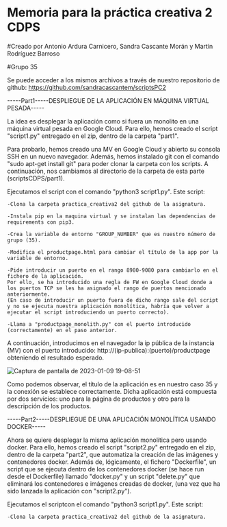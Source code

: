 # Memoria para la práctica creativa 2 CDPS
#Creado por Antonio Ardura Carnicero, Sandra Cascante Morán y Martín Rodríguez Barroso

#Grupo 35

Se puede acceder a los mismos archivos a través de nuestro repositorio de github: https://github.com/sandracascantem/scriptsPC2

-----Part1-----DESPLIEGUE DE LA APLICACIÓN EN MÁQUINA VIRTUAL PESADA-----

La idea es desplegar la aplicación como si fuera un monolito en una máquina virtual pesada en Google Cloud. Para ello, hemos creado el script "script1.py" entregado en el zip, dentro de la carpeta "part1".

Para probarlo, hemos creado una MV en Google Cloud y abierto su consola SSH en un nuevo navegador. Además, hemos instalado git con el comando "sudo apt-get install git" para poder clonar la carpeta con los scripts. A continuación, nos cambiamos al directorio de la carpeta de esta parte (scriptsCDPS/part1).

Ejecutamos el script con el comando "python3 script1.py". Este script:

	-Clona la carpeta practica_creativa2 del github de la asignatura.
  
	-Instala pip en la maquina virtual y se instalan las dependencias de requirements con pip3.
  
	-Crea la variable de entorno "GROUP_NUMBER" que es nuestro número de grupo (35).
  
	-Modifica el productpage.html para cambiar el título de la app por la variable de entorno.
  
	-Pide introducir un puerto en el rango 8980-9080 para cambiarlo en el fichero de la aplicación. 
	Por ello, se ha introducido una regla de FW en Google Cloud donde a los puertos TCP se les ha asignado el rango de puertos mencionado anteriormente. 
	(En caso de introducir un puerto fuera de dicho rango sale del script y no se ejecuta nuestra aplicación monolítica, habría que volver a ejecutar el script introduciendo un puerto correcto).
  
	-Llama a "productpage_monolith.py" con el puerto introducido (correctamente) en el paso anterior.


A continuación, introducimos en el navegador la ip pública de la instancia (MV) con el puerto introducido: http://(ip-publica):(puerto)/productpage obteniendo el resultado esperado.
  
![Captura de pantalla de 2023-01-09 19-08-51](https://user-images.githubusercontent.com/99333138/211384476-570fd7cf-4d89-411f-bf6a-d37cfc534b9b.png)

Como podemos observar, el título de la aplicación es en nuestro caso 35 y la conexión se establece correctamente. Dicha aplicación está compuesta por dos servicios: uno para la página de productos y otro para la descripción de los productos.



-----Part2-----DESPLIEGUE DE UNA APLICACIÓN MONOLÍTICA USANDO DOCKER-----

Ahora se quiere desplegar la misma aplicación monolítica pero usando docker. Para ello, hemos creado el script "script2.py" entregado en el zip, dentro de la carpeta "part2", que automatiza la creación de las imágenes y contenedores docker. Además de, lógicamente, el fichero "Dockerfile", un script que se ejecuta dentro de los contenedores docker (se hace run desde el Dockerfile) llamado "docker.py" y un script "delete.py" que eliminará los contenedores e imágenes creadas de docker, (una vez que ha sido lanzada la aplicación con "script2.py").

Ejecutamos el scriptcon el comando "python3 script1.py". Este script:

	-Clona la carpeta practica_creativa2 del github de la asignatura.
